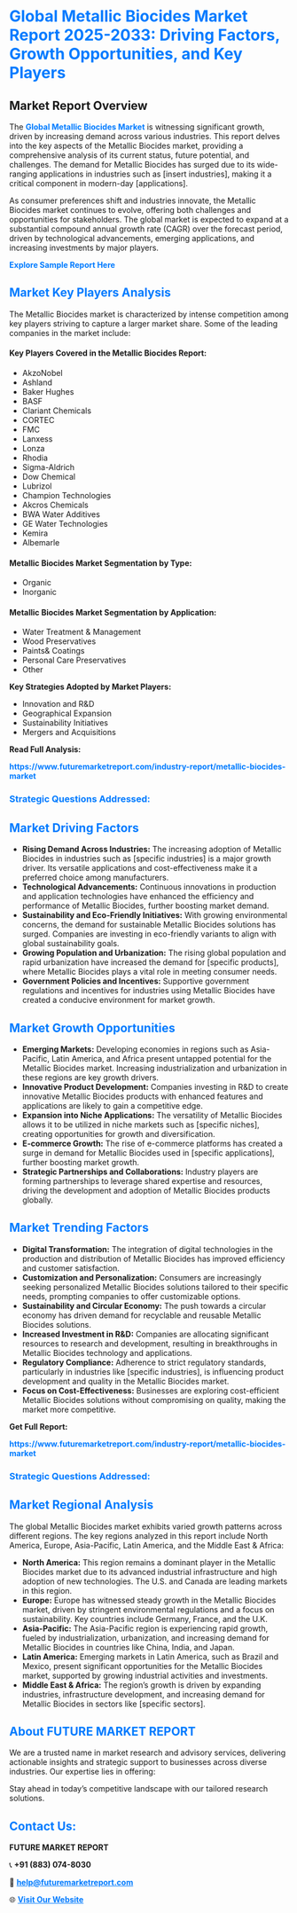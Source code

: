 <h1 style="color: #007BFF;">Global Metallic Biocides Market Report 2025-2033: Driving Factors, Growth Opportunities, and Key Players</h1>

<section id="overview">
<h2>Market Report Overview</h2>
<p>The <a href="https://www.futuremarketreport.com/industry-report/metallic-biocides-market" style="color: #007BFF; text-decoration: none;"><strong>Global Metallic Biocides Market</strong></a> is witnessing significant growth, driven by increasing demand across various industries. This report delves into the key aspects of the Metallic Biocides market, providing a comprehensive analysis of its current status, future potential, and challenges. The demand for Metallic Biocides has surged due to its wide-ranging applications in industries such as [insert industries], making it a critical component in modern-day [applications].</p>
<p>As consumer preferences shift and industries innovate, the Metallic Biocides market continues to evolve, offering both challenges and opportunities for stakeholders. The global market is expected to expand at a substantial compound annual growth rate (CAGR) over the forecast period, driven by technological advancements, emerging applications, and increasing investments by major players.</p>
</section>

<section id="overview">
<p><a href="https://www.futuremarketreport.com/request-sample/reportId=88915" style="color: #007BFF; text-decoration: none;"><strong>Explore Sample Report Here</strong></a></p>
</section>

<section id="key-players">
<h2 style="color: #007BFF;">Market Key Players Analysis</h2>
<p>The Metallic Biocides market is characterized by intense competition among key players striving to capture a larger market share. Some of the leading companies in the market include:</p>
<h4>Key Players Covered in the Metallic Biocides Report:</h4>
<ul><li>AkzoNobel</li><li>Ashland</li><li>Baker Hughes</li><li>BASF</li><li>Clariant Chemicals</li><li>CORTEC</li><li>FMC</li><li>Lanxess</li><li>Lonza</li><li>Rhodia</li><li>Sigma-Aldrich</li><li>Dow Chemical</li><li>Lubrizol</li><li>Champion Technologies</li><li>Akcros Chemicals</li><li>BWA Water Additives</li><li>GE Water Technologies</li><li>Kemira</li><li>Albemarle</li></ul>
<h4>Metallic Biocides Market Segmentation by Type:</h4>
<ul><li>Organic</li><li>Inorganic</li></ul>

<h4>Metallic Biocides Market Segmentation by Application:</h4>
<ul><li>Water Treatment &amp; Management</li><li>Wood Preservatives</li><li>Paints&amp; Coatings</li><li>Personal Care Preservatives</li><li>Other</li></ul>
<p><strong>Key Strategies Adopted by Market Players:</strong></p>
<ul>
<li>Innovation and R&D</li>
<li>Geographical Expansion</li>
<li>Sustainability Initiatives</li>
<li>Mergers and Acquisitions</li>
</ul>
</section>

<section>
<p><strong>Read Full Analysis: </strong></p><a href="https://www.futuremarketreport.com/industry-report/metallic-biocides-market" style="color: #007BFF; text-decoration: none;"><strong>https://www.futuremarketreport.com/industry-report/metallic-biocides-market</strong></a>
<h3 style="color: #007BFF;">Strategic Questions Addressed:</h3>
</section>

<section id="driving-factors">
<h2 style="color: #007BFF;">Market Driving Factors</h2>
<ul>
<li><strong>Rising Demand Across Industries:</strong> The increasing adoption of Metallic Biocides in industries such as [specific industries] is a major growth driver. Its versatile applications and cost-effectiveness make it a preferred choice among manufacturers.</li>
<li><strong>Technological Advancements:</strong> Continuous innovations in production and application technologies have enhanced the efficiency and performance of Metallic Biocides, further boosting market demand.</li>
<li><strong>Sustainability and Eco-Friendly Initiatives:</strong> With growing environmental concerns, the demand for sustainable Metallic Biocides solutions has surged. Companies are investing in eco-friendly variants to align with global sustainability goals.</li>
<li><strong>Growing Population and Urbanization:</strong> The rising global population and rapid urbanization have increased the demand for [specific products], where Metallic Biocides plays a vital role in meeting consumer needs.</li>
<li><strong>Government Policies and Incentives:</strong> Supportive government regulations and incentives for industries using Metallic Biocides have created a conducive environment for market growth.</li>
</ul>
</section>

<section id="growth-opportunities">
<h2 style="color: #007BFF;">Market Growth Opportunities</h2>
<ul>
<li><strong>Emerging Markets:</strong> Developing economies in regions such as Asia-Pacific, Latin America, and Africa present untapped potential for the Metallic Biocides market. Increasing industrialization and urbanization in these regions are key growth drivers.</li>
<li><strong>Innovative Product Development:</strong> Companies investing in R&D to create innovative Metallic Biocides products with enhanced features and applications are likely to gain a competitive edge.</li>
<li><strong>Expansion into Niche Applications:</strong> The versatility of Metallic Biocides allows it to be utilized in niche markets such as [specific niches], creating opportunities for growth and diversification.</li>
<li><strong>E-commerce Growth:</strong> The rise of e-commerce platforms has created a surge in demand for Metallic Biocides used in [specific applications], further boosting market growth.</li>
<li><strong>Strategic Partnerships and Collaborations:</strong> Industry players are forming partnerships to leverage shared expertise and resources, driving the development and adoption of Metallic Biocides products globally.</li>
</ul>
</section>

<section id="trending-factors">
<h2 style="color: #007BFF;">Market Trending Factors</h2>
<ul>
<li><strong>Digital Transformation:</strong> The integration of digital technologies in the production and distribution of Metallic Biocides has improved efficiency and customer satisfaction.</li>
<li><strong>Customization and Personalization:</strong> Consumers are increasingly seeking personalized Metallic Biocides solutions tailored to their specific needs, prompting companies to offer customizable options.</li>
<li><strong>Sustainability and Circular Economy:</strong> The push towards a circular economy has driven demand for recyclable and reusable Metallic Biocides solutions.</li>
<li><strong>Increased Investment in R&D:</strong> Companies are allocating significant resources to research and development, resulting in breakthroughs in Metallic Biocides technology and applications.</li>
<li><strong>Regulatory Compliance:</strong> Adherence to strict regulatory standards, particularly in industries like [specific industries], is influencing product development and quality in the Metallic Biocides market.</li>
<li><strong>Focus on Cost-Effectiveness:</strong> Businesses are exploring cost-efficient Metallic Biocides solutions without compromising on quality, making the market more competitive.</li>
</ul>
</section>

<section>
<p><strong>Get Full Report: </strong></p><a href="https://www.futuremarketreport.com/industry-report/metallic-biocides-market" style="color: #007BFF; text-decoration: none;"><strong>https://www.futuremarketreport.com/industry-report/metallic-biocides-market</strong></a>
<h3 style="color: #007BFF;">Strategic Questions Addressed:</h3>
</section>


<section id="regional-analysis">
<h2 style="color: #007BFF;">Market Regional Analysis</h2>
<p>The global Metallic Biocides market exhibits varied growth patterns across different regions. The key regions analyzed in this report include North America, Europe, Asia-Pacific, Latin America, and the Middle East & Africa:</p>
<ul>
<li><strong>North America:</strong> This region remains a dominant player in the Metallic Biocides market due to its advanced industrial infrastructure and high adoption of new technologies. The U.S. and Canada are leading markets in this region.</li>
<li><strong>Europe:</strong> Europe has witnessed steady growth in the Metallic Biocides market, driven by stringent environmental regulations and a focus on sustainability. Key countries include Germany, France, and the U.K.</li>
<li><strong>Asia-Pacific:</strong> The Asia-Pacific region is experiencing rapid growth, fueled by industrialization, urbanization, and increasing demand for Metallic Biocides in countries like China, India, and Japan.</li>
<li><strong>Latin America:</strong> Emerging markets in Latin America, such as Brazil and Mexico, present significant opportunities for the Metallic Biocides market, supported by growing industrial activities and investments.</li>
<li><strong>Middle East & Africa:</strong> The region’s growth is driven by expanding industries, infrastructure development, and increasing demand for Metallic Biocides in sectors like [specific sectors].</li>
</ul>
</section>

<footer>
<h2 style="color: #007BFF;">About FUTURE MARKET REPORT</h2>
<p>We are a trusted name in market research and advisory services, delivering actionable insights and strategic support to businesses across diverse industries. Our expertise lies in offering:</p>

<p>Stay ahead in today’s competitive landscape with our tailored research solutions.</p>

<h2 style="color: #007BFF;">Contact Us:</h2>
<p><strong>FUTURE MARKET REPORT</strong></p>
<p>📞 <strong>+91 (883) 074-8030</strong></p>
<p>📧 <strong><a href="mailto:help@futuremarketreport.com" style="color: #007BFF;">help@futuremarketreport.com</a></strong></p>
<p>🌐 <strong><a href="https://www.futuremarketreport.com/" style="color: #007BFF;">Visit Our Website</a></strong></p>
</footer>